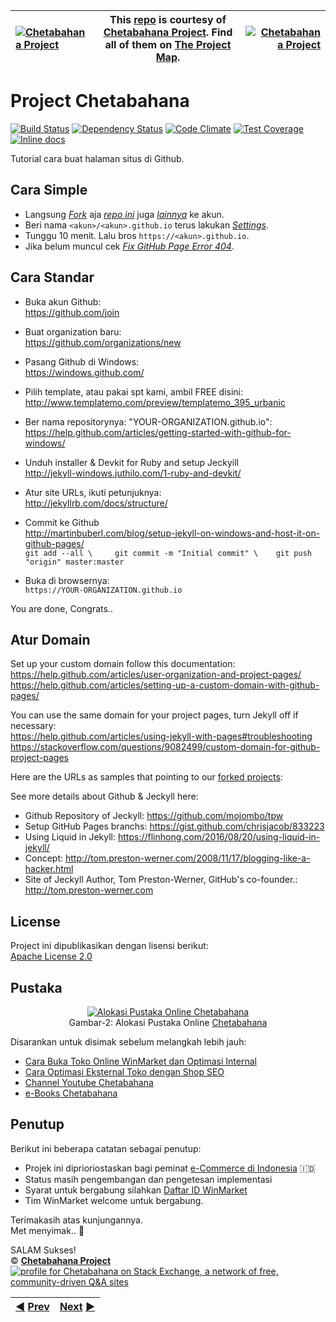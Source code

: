 |[![Chetabahana Project](https://avatars1.githubusercontent.com/u/36441664?v=10&s=20)](https://github.com/chetabahana) |This [repo](#repository "Project Repository") is courtesy of [Chetabahana Project](https://github.com/MarketLeader "We are providing an Integrated Open Source Project about The World of e-Commerce."). Find all of them on [The Project Map](https://marketleader.github.io/#bagan-projek "Project Mapping").|[![Chetabahana Project](https://avatars2.githubusercontent.com/u/36441943?v=10&s=20)](https://github.com/MarketLeader) |
|:----|----|----:|

# Project Chetabahana

[![Build Status](https://travis-ci.org/guard/guard.svg)](https://travis-ci.org/guard/guard) [![Dependency Status](https://gemnasium.com/guard/guard.png)](https://gemnasium.com/guard/guard) [![Code Climate](https://codeclimate.com/github/guard/guard/badges/gpa.svg)](https://codeclimate.com/github/guard/guard) [![Test Coverage](https://codeclimate.com/github/guard/guard/badges/coverage.svg)](https://codeclimate.com/github/guard/guard) [![Inline docs](http://inch-ci.org/github/guard/guard.svg)](http://inch-ci.org/github/guard/guard)

Tutorial cara buat halaman situs di Github.

## Cara Simple
- Langsung [_Fork_](https://help.github.com/articles/fork-a-repo/#fork-an-example-repository) aja [_repo ini_](https://github.com/chetabahana/chetabahana.github.io/fork) juga [_lainnya_](https://github.com/chetabahana?tab=repositories) ke akun.
- Beri nama `<akun>/<akun>.github.io` terus lakukan [_Settings_](https://help.github.com/articles/configuring-a-publishing-source-for-github-pages/#enabling-github-pages-to-publish-your-site-from-master-or-gh-pages).  
- Tunggu 10 menit. Lalu bros `https://<akun>.github.io`. 
- Jika belum muncul cek [_Fix GitHub Page Error 404_](https://stackoverflow.com/questions/11577147/how-to-fix-page-404-on-github-page/50034409#50034409).

## Cara Standar
- Buka akun Github:<br> 
https://github.com/join

- Buat organization baru:<br>
https://github.com/organizations/new

- Pasang Github di Windows:<br>
https://windows.github.com/

- Pilih template, atau pakai spt kami, ambil FREE disini:<br>
http://www.templatemo.com/preview/templatemo_395_urbanic

- Ber nama repositorynya: "YOUR-ORGANIZATION.github.io":<br>
https://help.github.com/articles/getting-started-with-github-for-windows/

- Unduh installer & Devkit for Ruby and setup Jeckyill<br>
http://jekyll-windows.juthilo.com/1-ruby-and-devkit/    

- Atur site URLs, ikuti petunjuknya:<br>
http://jekyllrb.com/docs/structure/

- Commit ke Github<br>
http://martinbuberl.com/blog/setup-jekyll-on-windows-and-host-it-on-github-pages/    
`
    git add --all \    
    git commit -m "Initial commit" \   
    git push "origin" master:master
`
- Buka di browsernya:<br>
`https://YOUR-ORGANIZATION.github.io`

You are done, Congrats..    

## Atur Domain
Set up your custom domain follow this documentation:  
https://help.github.com/articles/user-organization-and-project-pages/  
https://help.github.com/articles/setting-up-a-custom-domain-with-github-pages/

You can use the same domain for your project pages, turn Jekyll off if necessary:   
https://help.github.com/articles/using-jekyll-with-pages#troubleshooting  
https://stackoverflow.com/questions/9082499/custom-domain-for-github-project-pages

Here are the URLs as samples that pointing to our [forked projects](https://github.com/search?utf8=%E2%9C%93&q=%40chetabahana+fork%3Aonly+user%3Amarketleader+fork%3Aonly&type=Repositories&ref=advsearch&s=updated): 

See more details about Github & Jeckyll here:  
- Github Repository of Jeckyll: https://github.com/mojombo/tpw  
- Setup GitHub Pages branchs: https://gist.github.com/chrisjacob/833223  
- Using Liquid in Jekyll: https://flinhong.com/2016/08/20/using-liquid-in-jekyll/
- Concept: http://tom.preston-werner.com/2008/11/17/blogging-like-a-hacker.html    
- Site of Jeckyll Author, Tom Preston-Werner, GitHub's co-founder.: http://tom.preston-werner.com

## License
Project ini dipublikasikan dengan lisensi berikut:  
[Apache License 2.0](https://github.com/MarketLeader/Toko-Chetabahana/blob/master/LICENSE)

## Pustaka
<p align="center"> 
<a href="https://chetabahana.com/#after_header1_3"><img src="https://user-images.githubusercontent.com/36441664/38942532-44c87736-4359-11e8-9ad4-56f7d2b68ced.png" alt="Alokasi Pustaka Online Chetabahana"></a><br>
Gambar-2: Alokasi Pustaka Online <a href= "https://chetabahana.com">Chetabahana</a>
</p>

Disarankan untuk disimak sebelum melangkah lebih jauh:  
- [Cara Buka Toko Online WinMarket dan Optimasi Internal](https://chetabahana.blogspot.com/)
- [Cara Optimasi Eksternal Toko dengan Shop SEO](https://chetabahana.wordpress.com/)
- [Channel Youtube Chetabahana](https://www.youtube.com/channel/UCZlPku9beXzdROCknYLuRNg?view_as=subscriber)
- [e-Books Chetabahana](https://www.scribd.com/user/401259110/Chetabahana)

## Penutup
Berikut ini beberapa catatan sebagai penutup:  
- Projek ini diprioriostaskan bagi peminat [e-Commerce di Indonesia](https://www.youtube.com/watch?v=dd__L8Jh2c4&t=25s) 🇮🇩
- Status masih pengembangan dan pengetesan implementasi
- Syarat untuk bergabung silahkan [Daftar ID WinMarket](https://chetabahana.com/info/tentang-89.html)
- Tim WinMarket welcome untuk bergabung.

Terimakasih atas kunjungannya.  
Met menyimak.. :pray:  

SALAM Sukses!  
:copyright: [**Chetabahana Project**](https://github.com/MarketLeader)  
[![profile for Chetabahana on Stack Exchange, a network of free, community-driven Q&amp;A sites](https://stackexchange.com/users/flair/5054985.png)](https://stackoverflow.com/users/4058484/chetabahana?tab=profile)   


[:arrow_backward:]((https://github.com/hyip/info)) [Prev](https://github.com/hyip/info)|[Next](https://github.com/hyipworld/hyipworld.github.io/wiki/Home) [:arrow_forward:](https://github.com/hyipworld/hyipworld.github.io/wiki/Home)|
|:----|----:|
